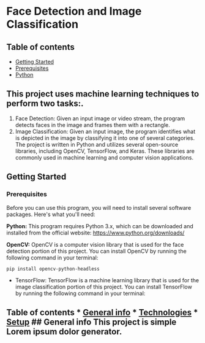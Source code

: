# Face Detection and Image Classification


## Table of contents 
* [Getting Started](#Getting-Started) 
* [Prerequisites](#Prerequisites) 
* [Python](#Python)

## **This project uses machine learning techniques to perform two tasks:**.

1) Face Detection: Given an input image or video stream, the program detects faces in the image and frames them with a rectangle.
2) Image Classification: Given an input image, the program identifies what is depicted in the image by classifying it into one of several categories.
The project is written in Python and utilizes several open-source libraries, including OpenCV, TensorFlow, and Keras. These libraries are commonly used in machine learning and computer vision applications.

## Getting Started

### Prerequisites
Before you can use this program, you will need to install several software packages. Here's what you'll need:

**Python:** This program requires Python 3.x, which can be downloaded and installed from the official website: https://www.python.org/downloads/

**OpenCV:** OpenCV is a computer vision library that is used for the face detection portion of this project. You can install OpenCV by running the following command in your terminal:

``` pip install opencv-python-headless ```

* TensorFlow: TensorFlow is a machine learning library that is used for the image classification portion of this project. You can install TensorFlow by running the following command in your terminal:

## Table of contents * [General info](#general-info) * [Technologies](#technologies) * [Setup](#setup) ## General info This project is simple Lorem ipsum dolor generator.

